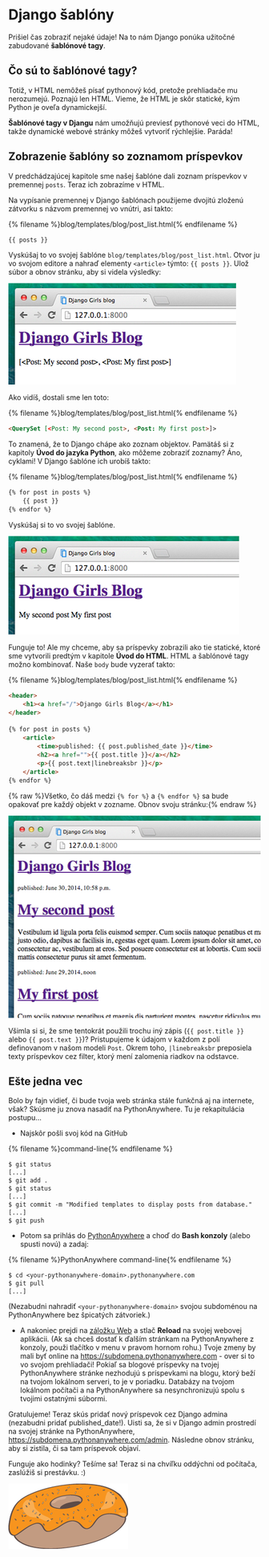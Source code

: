 # Django šablóny

Prišiel čas zobraziť nejaké údaje! Na to nám Django ponúka užitočné zabudované **šablónové tagy**.

## Čo sú to šablónové tagy?

Totiž, v HTML nemôžeš písať pythonový kód, pretože prehliadače mu nerozumejú. Poznajú len HTML. Vieme, že HTML je skôr statické, kým Python je oveľa dynamickejší.

**Šablónové tagy v Djangu** nám umožňujú previesť pythonové veci do HTML, takže dynamické webové stránky môžeš vytvoriť rýchlejšie. Paráda!

## Zobrazenie šablóny so zoznamom príspevkov

V predchádzajúcej kapitole sme našej šablóne dali zoznam príspevkov v premennej `posts`. Teraz ich zobrazíme v HTML.

Na vypísanie premennej v Django šablónach použijeme dvojitú zloženú zátvorku s názvom premennej vo vnútri, asi takto:

{% filename %}blog/templates/blog/post_list.html{% endfilename %}

```html
{{ posts }}
```

Vyskúšaj to vo svojej šablóne `blog/templates/blog/post_list.html`. Otvor ju vo svojom editore a nahraď elementy `<article>` týmto: `{{ posts }}`. Ulož súbor a obnov stránku, aby si videla výsledky:

![Obrázok 13.1](images/step1.png)

Ako vidíš, dostali sme len toto:

{% filename %}blog/templates/blog/post_list.html{% endfilename %}

```html
<QuerySet [<Post: My second post>, <Post: My first post>]>
```

To znamená, že to Django chápe ako zoznam objektov. Pamätáš si z kapitoly **Úvod do jazyka Python**, ako môžeme zobraziť zoznamy? Áno, cyklami! V Django šablóne ich urobíš takto:

{% filename %}blog/templates/blog/post_list.html{% endfilename %}

```html
{% for post in posts %}
    {{ post }}
{% endfor %}
```

Vyskúšaj si to vo svojej šablóne.

![Obrázok 13.2](images/step2.png)

Funguje to! Ale my chceme, aby sa príspevky zobrazili ako tie statické, ktoré sme vytvorili predtým v kapitole **Úvod do HTML**. HTML a šablónové tagy možno kombinovať. Naše `body` bude vyzerať takto:

{% filename %}blog/templates/blog/post_list.html{% endfilename %}

```html
<header>
    <h1><a href="/">Django Girls Blog</a></h1>
</header>

{% for post in posts %}
    <article>
        <time>published: {{ post.published_date }}</time>
        <h2><a href="">{{ post.title }}</a></h2>
        <p>{{ post.text|linebreaksbr }}</p>
    </article>
{% endfor %}
```

{% raw %}Všetko, čo dáš medzi `{% for %}` a `{% endfor %}` sa bude opakovať pre každý objekt v zozname. Obnov svoju stránku:{% endraw %}

![Obrázok 13.3](images/step3.png)

Všimla si si, že sme tentokrát použili trochu iný zápis (`{{ post.title }}` alebo `{{ post.text }}`)? Pristupujeme k údajom v každom z polí definovanom v našom modeli `Post`. Okrem toho, `|linebreaksbr` preposiela texty príspevkov cez filter, ktorý mení zalomenia riadkov na odstavce.

## Ešte jedna vec

Bolo by fajn vidieť, či bude tvoja web stránka stále funkčná aj na internete, však? Skúsme ju znova nasadiť na PythonAnywhere. Tu je rekapitulácia postupu…

* Najskôr pošli svoj kód na GitHub

{% filename %}command-line{% endfilename %}

    $ git status
    [...]
    $ git add .
    $ git status
    [...]
    $ git commit -m "Modified templates to display posts from database."
    [...]
    $ git push
    

* Potom sa prihlás do [PythonAnywhere](https://www.pythonanywhere.com/consoles/) a choď do **Bash konzoly** (alebo spusti novú) a zadaj:

{% filename %}PythonAnywhere command-line{% endfilename %}

    $ cd <your-pythonanywhere-domain>.pythonanywhere.com
    $ git pull
    [...]
    

(Nezabudni nahradiť `<your-pythonanywhere-domain>` svojou subdoménou na PythonAnywhere bez špicatých zátvoriek.)

* A nakoniec prejdi na [záložku Web](https://www.pythonanywhere.com/web_app_setup/) a stlač **Reload** na svojej webovej aplikácii. (Ak sa chceš dostať k ďalším stránkam na PythonAnywhere z konzoly, použi tlačítko v menu v pravom hornom rohu.) Tvoje zmeny by mali byť online na https://subdomena.pythonanywhere.com - over si to vo svojom prehliadači! Pokiaľ sa blogové príspevky na tvojej PythonAnywhere stránke nezhodujú s príspevkami na blogu, ktorý beží na tvojom lokálnom serveri, to je v poriadku. Databázy na tvojom lokálnom počítači a na PythonAnywhere sa nesynchronizujú spolu s tvojimi ostatnými súbormi.

Gratulujeme! Teraz skús pridať nový príspevok cez Django admina (nezabudni pridať published_date!). Uisti sa, že si v Django admin prostredí na svojej stránke na PythonAnywhere, https://subdomena.pythonanywhere.com/admin. Následne obnov stránku, aby si zistila, či sa tam príspevok objaví.

Funguje ako hodinky? Tešíme sa! Teraz si na chvíľku oddýchni od počítača, zaslúžiš si prestávku. :)

![Obrázok 13.4](images/donut.png)